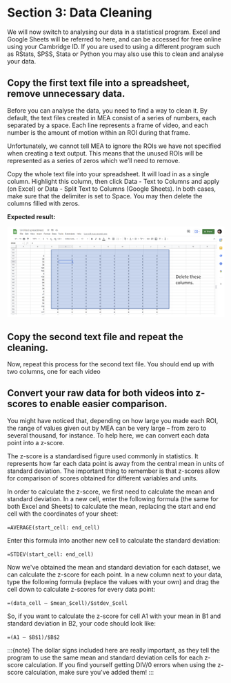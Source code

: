 # Section 3: Data Cleaning

We will now switch to analysing our data in a statistical program. Excel and Google Sheets will be referred to here, and can be accessed for free online using your Cambridge ID. If you are used to using a different program such as RStats, SPSS, Stata or Python you may also use this to clean and analyse your data. 

## Copy the first text file into a spreadsheet, remove unnecessary data.

Before you can analyse the data, you need to find a way to clean it. By default, the text files created in MEA consist of a series of numbers, each separated by a space. Each line represents a frame of video, and each number is the amount of motion within an ROI during that frame.

Unfortunately, we cannot tell MEA to ignore the ROIs we have not specified when creating a text output. This means that the unused ROIs will be represented as a series of zeros which we’ll need to remove. 

Copy the whole text file into your spreadsheet. It will load in as a single column. Highlight this column, then click Data - Text to Columns and apply (on Excel) or Data - Split Text to Columns (Google Sheets). In both cases, make sure that the delimiter is set to Space. You may then delete the columns filled with zeros.

**Expected result:** 

![](ex1_zscore.png)

## Copy the second text file and repeat the cleaning.

Now, repeat this process for the second text file. You should end up with two columns, one for each video

## Convert your raw data for both videos into z-scores to enable easier comparison.

You might have noticed that, depending on how large you made each ROI, the range of values given out by MEA can be very large – from zero to several thousand, for instance. To help here, we can convert each data point into a z-score. 

The z-score is a standardised figure used commonly in statistics. It represents how far each data point is away from the central mean in units of standard deviation. The important thing to remember is that z-scores allow for comparison of scores obtained for different variables and units.

In order to calculate the z-score, we first need to calculate the mean and standard deviation. In a new cell, enter the following formula (the same for both Excel and Sheets) to calculate the mean, replacing the start and end cell with the coordinates of your sheet:

`
=AVERAGE(start_cell: end_cell)
`

Enter this formula into another new cell to calculate the standard deviation:

`
=STDEV(start_cell: end_cell)
`

Now we've obtained the mean and standard deviation for each dataset, we can calculate the z-score for each point. In a new column next to your data, type the following formula (replace the values with your own) and drag the cell down to calculate z-scores for every data point:

`
=(data_cell – $mean_$cell)/$stdev_$cell
`

So, if you want to calculate the z-score for cell A1 with your mean in B1 and standard deviation in B2, your code should look like:

`
=(A1 – $B$1)/$B$2
`

:::{note}
The dollar signs included here are really important, as they tell the program to use the same mean and standard deviation cells for each z-score calculation. If you find yourself getting DIV/0 errors when using the z-score calculation, make sure you've added them!
:::